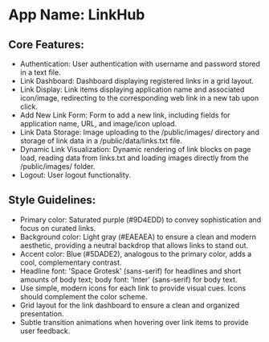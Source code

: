 # **App Name**: LinkHub

## Core Features:

- Authentication: User authentication with username and password stored in a text file.
- Link Dashboard: Dashboard displaying registered links in a grid layout.
- Link Display: Link items displaying application name and associated icon/image, redirecting to the corresponding web link in a new tab upon click.
- Add New Link Form: Form to add a new link, including fields for application name, URL, and image/icon upload.
- Link Data Storage: Image uploading to the /public/images/ directory and storage of link data in a /public/data/links.txt file.
- Dynamic Link Visualization: Dynamic rendering of link blocks on page load, reading data from links.txt and loading images directly from the /public/images/ folder.
- Logout: User logout functionality.

## Style Guidelines:

- Primary color: Saturated purple (#9D4EDD) to convey sophistication and focus on curated links.
- Background color: Light gray (#EAEAEA) to ensure a clean and modern aesthetic, providing a neutral backdrop that allows links to stand out.
- Accent color: Blue (#5DADE2), analogous to the primary color, adds a cool, complementary contrast.
- Headline font: 'Space Grotesk' (sans-serif) for headlines and short amounts of body text; body font: 'Inter' (sans-serif) for body text.
- Use simple, modern icons for each link to provide visual cues. Icons should complement the color scheme.
- Grid layout for the link dashboard to ensure a clean and organized presentation.
- Subtle transition animations when hovering over link items to provide user feedback.